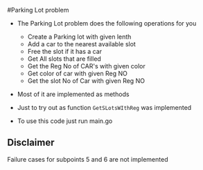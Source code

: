 #Parking Lot problem
* The Parking Lot problem does the following operations for you
  * Create a Parking lot with given lenth
  * Add a car to the nearest available slot
  * Free the slot if it has a car
  * Get All slots that are filled
  * Get the Reg No of CAR's with given color
  * Get color of car with given Reg NO
  * Get the slot No of Car with given Reg NO
  
 * Most of it are implemented as methods
  * Just to try out as function `GetSLotsWIthReg` was implemented
 
 * To use this code just run main.go
 
 ## Disclaimer ##
 Failure cases for subpoints 5 and 6 are not implemented
